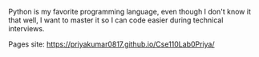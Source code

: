 Python is my favorite programming language, even though I don't know it that well, I want to master it so I can code easier during technical interviews. 

Pages site: https://priyakumar0817.github.io/Cse110Lab0Priya/

